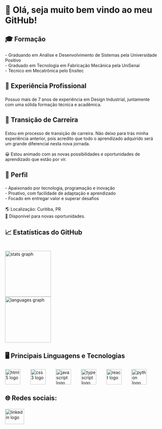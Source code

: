 <h1 align="left">🎯 Olá, seja muito bem vindo ao meu GitHub!</h1>

###

<h2 align="left">🎓 Formação</h2>

###

<p align="left">- Graduando em Análise e Desenvolvimento de Sistemas pela Universidade Positivo<br>- Graduado em Tecnologia em Fabricação Mecânica pela UniSenai<br>- Técnico em Mecatrônica pelo Ensitec</p>

###

<h2 align="left">💼 Experiência Profissional</h2>

###

<p align="left">Possuo mais de 7 anos de experiência em Design Industrial, juntamente com uma sólida formação técnica e acadêmica.</p>

###

<h2 align="left">🔄 Transição de Carreira</h2>

###

<p align="left">Estou em processo de transição de carreira. Não deixo para trás minha experiência anterior, pois acredito que todo o aprendizado adquirido será um grande diferencial nesta nova jornada.<br><br>😀 Estou animado com as novas possibilidades e oportunidades de aprendizado que estão por vir.</p>

###

<h2 align="left">🚀 Perfil</h2>

###

<p align="left">- Apaixonado por tecnologia, programação e inovação<br>- Proativo, com facilidade de adaptação e aprendizado<br>- Focado em entregar valor e superar desafios<br><br>🌎 Localização: Curitiba, PR<br>🔗 Disponível para novas oportunidades.</p>

###

<h2 align="left">📈 Estatísticas do GitHub</h2>

###

<br clear="both">

<div align="left">
  <img src="https://github-readme-stats.vercel.app/api?username=Alexandre2552&hide_title=false&hide_rank=true&show_icons=true&include_all_commits=true&count_private=true&disable_animations=true&theme=dracula&locale=en&hide_border=true" height="150" alt="stats graph" /> <br>
  <img src="https://github-readme-stats.vercel.app/api/top-langs?username=Alexandre2552&locale=en&hide_title=false&layout=compact&card_width=320&langs_count=5&theme=dracula&hide_border=true" height="150" alt="languages graph"  />
</div>

###

<h2 align="left">🖥️ Principais Linguagens e Tecnologias</h2>

###

<div align="left">
  <img src="https://cdn.jsdelivr.net/gh/devicons/devicon/icons/html5/html5-original.svg" height="50" alt="html5 logo"  />
  <img width="25" />
  <img src="https://cdn.jsdelivr.net/gh/devicons/devicon/icons/css3/css3-original.svg" height="50" alt="css3 logo"  />
  <img width="25" />
  <img src="https://cdn.jsdelivr.net/gh/devicons/devicon/icons/javascript/javascript-original.svg" height="50" alt="javascript logo"  />
  <img width="25" />
  <img src="https://cdn.jsdelivr.net/gh/devicons/devicon/icons/typescript/typescript-original.svg" height="50" alt="typescript logo"  />
  <img width="25" />
  <img src="https://cdn.jsdelivr.net/gh/devicons/devicon/icons/react/react-original.svg" height="50" alt="react logo"  />
  <img width="25" />
  <img src="https://cdn.jsdelivr.net/gh/devicons/devicon/icons/python/python-original.svg" height="50" alt="python logo"  />
</div>

###

<h2 align="left">🌐 Redes sociais:</h2>

###

<div align="left">
  <img src="https://raw.githubusercontent.com/maurodesouza/profile-readme-generator/master/src/assets/icons/social/linkedin/default.svg" width="62" height="50" alt="linkedin logo"  />
</div>

###
